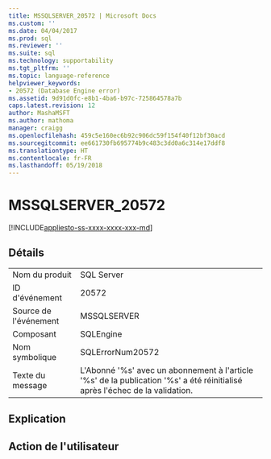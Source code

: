 ```yaml
---
title: MSSQLSERVER_20572 | Microsoft Docs
ms.custom: ''
ms.date: 04/04/2017
ms.prod: sql
ms.reviewer: ''
ms.suite: sql
ms.technology: supportability
ms.tgt_pltfrm: ''
ms.topic: language-reference
helpviewer_keywords:
- 20572 (Database Engine error)
ms.assetid: 9d91d0fc-e8b1-4ba6-b97c-725864578a7b
caps.latest.revision: 12
author: MashaMSFT
ms.author: mathoma
manager: craigg
ms.openlocfilehash: 459c5e160ec6b92c906dc59f154f40f12bf30acd
ms.sourcegitcommit: ee661730fb695774b9c483c3dd0a6c314e17ddf8
ms.translationtype: HT
ms.contentlocale: fr-FR
ms.lasthandoff: 05/19/2018
---
```

# <a name="mssqlserver20572"></a>MSSQLSERVER_20572
[!INCLUDE[appliesto-ss-xxxx-xxxx-xxx-md](../../includes/appliesto-ss-xxxx-xxxx-xxx-md.md)]
  
## <a name="details"></a>Détails  
  
|||  
|-|-|  
|Nom du produit|SQL Server|  
|ID d'événement|20572|  
|Source de l'événement|MSSQLSERVER|  
|Composant|SQLEngine|  
|Nom symbolique|SQLErrorNum20572|  
|Texte du message|L'Abonné '%s' avec un abonnement à l'article '%s' de la publication '%s' a été réinitialisé après l'échec de la validation.|  
  
## <a name="explanation"></a>Explication  
  
## <a name="user-action"></a>Action de l'utilisateur  
